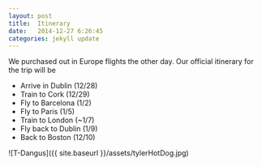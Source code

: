 ```yaml
---
layout: post
title:  Itinerary 
date:   2014-12-27 6:26:45
categories: jekyll update
---
```

We purchased out in Europe flights the other day. Our official itinerary for the trip will be 

- Arrive in Dublin (12/28)
- Train to Cork (12/29)
- Fly to Barcelona (1/2)
- Fly to Paris (1/5)
- Train to London (~1/7)
- Fly back to Dublin (1/9)
- Back to Boston (12/10) 

![T-Dangus]({{ site.baseurl }}/assets/tylerHotDog.jpg)

[jekyll]:      http://jekyllrb.com
[jekyll-gh]:   https://github.com/jekyll/jekyll
[jekyll-help]: https://github.com/jekyll/jekyll-help
